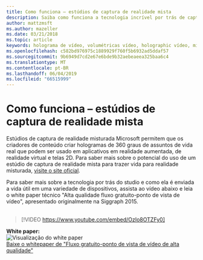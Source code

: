 ```yaml
---
title: Como funciona – estúdios de captura de realidade mista
description: Saiba como funciona a tecnologia incrível por trás de captura de vídeo holográfica de 360 graus da Microsoft.
author: mattzmsft
ms.author: mazeller
ms.date: 03/21/2018
ms.topic: article
keywords: holograma de vídeo, volumétricas vídeo, holographic vídeo, misto realidade
ms.openlocfilehash: c582bd976975c1889929f760f5b6932ad5ddaf57
ms.sourcegitcommit: 9b6949d7cd2e67e6bde9b32aebeaeea325baa6c4
ms.translationtype: MT
ms.contentlocale: pt-BR
ms.lasthandoff: 06/04/2019
ms.locfileid: "66515999"
---
```

# <a name="how-it-works---mixed-reality-capture-studios"></a>Como funciona – estúdios de captura de realidade mista

Estúdios de captura de realidade misturada Microsoft permitem que os criadores de conteúdo criar hologramas de 360 graus de assuntos de vida real que podem ser usado em aplicativos em realidade aumentada, de realidade virtual e telas 2D. Para saber mais sobre o potencial do uso de um estúdio de captura de realidade mista para trazer vida para realidade misturada, [visite o site oficial](https://www.microsoft.com/en-us/mixed-reality/capture-studios).

Para saber mais sobre a tecnologia por trás do studio e como ela é enviada a vida útil em uma variedade de dispositivos, assista ao vídeo abaixo e leia o white paper técnico "Alta qualidade fluxo gratuito-ponto de vista de vídeo", apresentado originalmente na Siggraph 2015.
<br>
<br>
>[!VIDEO https://www.youtube.com/embed/OzIo8OTZFy0]


**White paper:**<br>
![Visualização do white paper](images/siggraph-whitepaper-thumb-200px.png)<br>
[Baixe o whitepaper de "Fluxo gratuito-ponto de vista de vídeo de alta qualidade"](images/high-quality-streamable-free-viewpoint-video.pdf)
